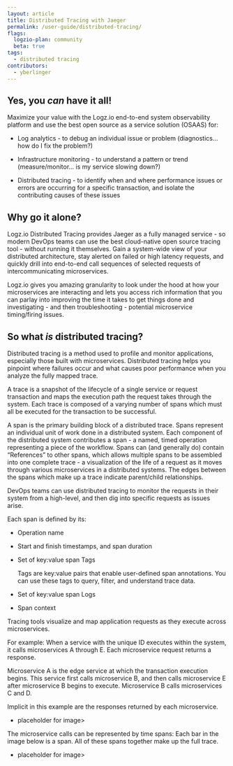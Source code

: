 ```yaml
---
layout: article
title: Distributed Tracing with Jaeger
permalink: /user-guide/distributed-tracing/
flags:
  logzio-plan: community
  beta: true
tags:
  - distributed tracing
contributors:
  - yberlinger
---
```

## Yes, you _can_ have it all!

Maximize your value with the Logz.io end-to-end system observability platform and use the best open source as a service solution (OSAAS) for: 

* Log analytics - to debug an individual issue or problem (diagnostics... how do I fix the problem?)

* Infrastructure monitoring - to understand a pattern or trend (measure/monitor... is my service slowing down?)

* Distributed tracing - to identify when and where performance issues or errors are occurring for a specific transaction, and isolate the contributing causes of these issues

## Why go it alone? 

Logz.io Distributed Tracing provides Jaeger as a fully managed service - so modern DevOps teams can use the best cloud-native open source tracing tool - without running it themselves. Gain a system-wide view of your distributed architecture, stay alerted on failed or high latency requests, and quickly drill into end-to-end call sequences of selected requests of intercommunicating microservices. 

Logz.io gives you amazing granularity to look under the hood at how your microservices are interacting and lets you access rich information that you can parlay into improving the time it takes to get things done and investigating - and then troubleshooting - potential microservice timing/firing issues.

## So what _is_ distributed tracing?

Distributed tracing is a method used to profile and monitor applications, especially those built with microservices. Distributed tracing helps you pinpoint where failures occur and what causes poor performance when you analyze the fully mapped trace.

A trace is a snapshot of the lifecycle of a single service or request transaction and maps the execution path the request takes through the system. Each trace is composed of a varying number of spans which must all be executed for the transaction to be successful.  

A span is the primary building block of a distributed trace. Spans represent an individual unit of work done in a distributed system. Each component of the distributed system contributes a span - a named, timed operation representing a piece of the workflow. Spans can (and generally do) contain “References” to other spans, which allows multiple spans to be assembled into one complete trace - a visualization of the life of a request as it moves through various microservices in a distributed systems. The edges between the spans which make up a trace indicate parent/child relationships.

DevOps teams can use distributed tracing to monitor the requests in their system from a high-level, and then dig into specific requests as issues arise.

Each span is defined by its:

* Operation name

* Start and finish timestamps, and span duration 

* Set of key:value span Tags 

  Tags are key:value pairs that enable user-defined span annotations. You can use these tags to query, filter, and understand trace data. 

* Set of key:value span Logs 

* Span context 

Tracing tools visualize and map application requests as they execute across microservices. 

For example: When a service with the unique ID executes within the system, it calls microservices A through E. Each microservice request returns a response.

Microservice A is the edge service at which the transaction execution begins. This service first calls microservice B, and then calls microservice E after microservice B begins to execute.
Microservice B calls microservices C and D.   

Implicit in this example are the responses returned by each microservice.

* placeholder for image>

The microservice calls can be represented by time spans: Each bar in the image below is a span. All of these spans together make up the full trace. 

* placeholder for image>